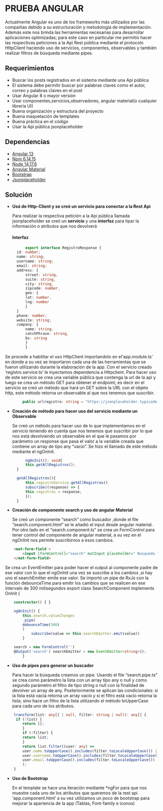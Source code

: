 # PRUEBA ANGULAR

Actualmente Angular es uno de los frameworks más utilizados por las compañías debido a su estructuración y metodología de implementación. Además este nos brinda las herramientas necesarias para desarrollar aplicaciones optimizadas; para este caso en particular me permitió hacer las respectivas peticiones a la Api Rest pública mediante el protocolo HttpClient haciendo uso de servicios, componentes, observables y también realizar filtros de búsqueda mediante pipes.


## Requerimientos
- Buscar los posts registrados en el sistema mediante una Api pública 
- El sistema debe permitir buscar por palabras claves como el autor, correo y palabras claves en el post
- Usar Angular 8 o mayor versión 
- Usar componentes,servicios,observadores, angular material(o cualquier librería UI)
- Buena organización y estructura del proyecto 
- Buena maquetación de templates 
- Buena práctica en el código 
- Usar la Api pública jsonplaceholder 

  
## Dependencias
- [Angular 13](http://angular.io/guide/setup-local "Angular 13")
- [Npm 6.14.15](http://docs.npmjs.com/about-npm "Npm 6.14.15")
- [Node 14.17.6](http://nodejs.org/es/ "Node 14.17.6")
- [Angular Material](http://material.angular.io/ "Angular Material")
- [Bootstrap](http://getbootstrap.com/ "Bootstrap")
- [Jsonplaceholder](http://jsonplaceholder.typicode.com/ "Jsonplaceholder")

## Solución
- **Usó de Http-Client y se creó un servicio para conectar a la Rest Api**

	Para realizar la respectiva petición a la Api pública llamada jsonplaceholder se creó un **servicio** y una **interfaz** para tipar la información o atributos que nos devolverá

	#### Interfaz
  ```typescript
		export interface RegistroResponse {
   	id: number;
  	name: string;
  	username: string;
  	email: string;
  	address: {
    	street: string,
    	suite: string,
    	city: string,
    	zipcode: number,
    	geo: {
      	lat: number,
      	lng: number
    	}
  	}
  	phone: number;
  	website: string;
  	company: {
    	name: string,
    	catchPhrase: string,
    	bs: string
  		}
		}
    ```
Se procede a habilitar el uso HttpClient importandolo en el‘app.module.ts’ en donde a su vez se importaron cada una de las herramientas que se fueron utilizando durante la elaboración de la app.
Con el servicio creado ‘registro.service.ts’ le inyectamos dependencia a Httpclient.
Para hacer uso de este servicio se crea una variable pública que contenga la url de la api y luego se crea un método GET para obtener el endpoint; es decir en el servicio se creó un método que hará un GET sobre la URL con el objeto http, este método retorna un observable al que nos tenemos que suscribir.
```typescript
		public urlregistro: string = "https://jsonplaceholder.typicode.com/users";
```
- **Creación de método para hacer uso del servicio mediante un Observable**
 
  Se creó un método para hacer uso de lo que implementamos en el servicio teniendo en cuenta que nos tenemos que suscribir por lo que nos está      devolviendo un observable en el que le pasamos por parámetro un response que pasa el valor a la variable creada que contiene un array de tipo any   “vacío”. Se hizo el llamado de este método mediante el ngOnInit.
  ```typescript
		ngOnInit(): void{
    	this.getAllRegistros();
  	}

  	getAllRegistros(){
    	this.registroService.getAllRegistros()
    	subscribe((response) => {
      	this.registros = response;
    	});
  	}
    ```
- **Creación de componente search y uso de angular Material**

  Se creó un componente “search” como buscador ,donde el file “search.component.html” se le añadió el input desde angular material. Por otro lado en el “search.component.ts” se crea un FormControl para tener control del componente de angular material, a su vez en el ngOnInit nos permite suscribirnos a esos cambios.
```html
	<mat-form-field >
    	<input [formControl]="search" matInput placeholder=" Busqueda ">
	</mat-form-field>
```
Se crea un EventEmitter para poder hacer el output al componente padre de ese valor con lo que el ngOnInit una vez se suscribe a los cambios ,si hay uno el searchEmitter emite ese valor. 
Se importó un pipe de RxJs con la función debounceTime para emitir los cambios que se realicen en ese intervalo de 300 milisegundos 
		export class SearchComponent implements OnInit {
```typescript
    constructor() { }

  	ngOnInit() {
    	this.search.valueChanges
    	.pipe(
      	debounceTime(300)
    	)
    		subscribe(value => this.searchEmitter.emit(value))
    	}

  	search = new FormControl('')
  	@Output('search') searchEmitter = new EventEmitter<string>();
		}
```
- **Uso de pipes para generar un buscador**

	Para hacer la búsqueda creamos un pipe. Usando el file “search.pipe.ts” se crea como parámetro la lista con un array tipo any o null y como segundo parámetro el filtro de tipo string o null con la finalidad de devolver un array de any.
Posteriormente se aplican las condicionales: si la lista está vacía retorna un array vacío y si el filtro está vacío retorna la lista; sino hace un filtro de la lista utilizando el método toUpperCase para cada uno de los atributos.
```typescript
	transform(list: any[] | null, filter: string | null): any[] {
   	 if (!list) {
      	return [];
    	}
    	if (!filter) {
      	return list;
    	}
    	return list.filter((user: any) => 
    	user.name.toUpperCase().includes(filter.toLocaleUpperCase()) ||
    	user.username.toUpperCase().includes(filter.toLocaleUpperCase()) ||
    	user.email.toUpperCase().includes(filter.toLocaleUpperCase())
    	);
  	}
 ```
- **Uso de Bootstrap**

	En el template se hace una iteración mediante *ngFor para que nos muestre cada uno de los atributos que queremos de la rest api  ‘app.component.html’ a su vez utilizamos un poco de bootstrap para mejorar la apariencia de la app (Tablas, Font-family e iconos)

